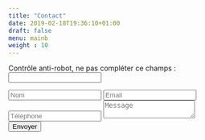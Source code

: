 ```yaml
---
title: "Contact"
date: 2019-02-18T19:36:10+01:00
draft: false
menu: mainb
weight : 10
---
```


<div class="contact_form_page">		
    <form name="contact" method="POST" data-netlify="true" data-netlify-recaptcha="true">
    	<p class="hidden">
   			<label>Contrôle anti-robot, ne pas compléter ce champs : <input name="bot-field" /></label>
  		</p>
	   	<input type="hidden" name="_method" value="POST">	        	
	   	<input type="text" name="name" id="c_name" placeholder="Nom" value="" class="col-xs-12 transition">
		<input type="text" name="email" id="c_email" placeholder="Email" value="" class="col-xs-12 transition">
		<input type="text" name="phone" id="c_phone" placeholder="Téléphone" value="" class="col-xs-12 transition">
		<textarea name="message" id="c_message" class="col-xs-12 transition" placeholder="Message"></textarea>
		<div data-netlify-recaptcha="true"></div>
		<button type="submit" id="c_send" class="btn btn-block btn-primary transition">Envoyer</button>
	</form>
</div>